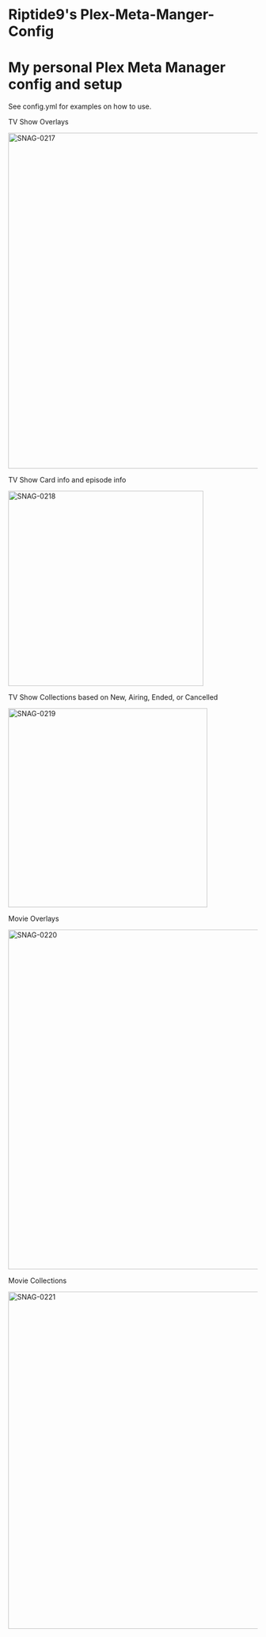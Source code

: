 # Riptide9's Plex-Meta-Manger-Config

# My personal Plex Meta Manager config and setup

See config.yml for examples on how to use.

TV Show Overlays

<img width="678" alt="SNAG-0217" src="https://i.ibb.co/DWDDtjn/SNAG-0278.png">


TV Show Card info and episode info

<img width="394" alt="SNAG-0218" src="https://i.ibb.co/h9dgP7M/SNAG-0279.png">


TV Show Collections based on New, Airing, Ended, or Cancelled

<img width="402" alt="SNAG-0219" src="https://i.ibb.co/P4VTkRh/SNAG-0280.png">


Movie Overlays

<img width="686" alt="SNAG-0220" src="https://i.ibb.co/4Tw8Lkk/SNAG-0281.png">


Movie Collections

<img width="681" alt="SNAG-0221" src="https://i.ibb.co/YZFYppp/SNAG-0282.png">
